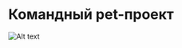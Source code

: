 # Командный pet-проект


![Alt text](https://i1.sndcdn.com/artworks-000635780677-yhmbpw-t500x500.jpg)
